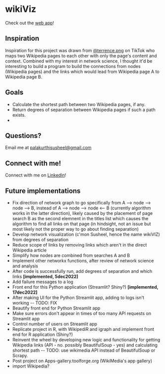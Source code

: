 # wikiViz

Check out the [web app](https://ush19-wikiviz-front-end-implementationwikiviz-app-jvy70i.streamlit.app/)!


##  Inspiration 
Inspiration for this project was drawn from [@terrence.png](https://www.tiktok.com/@terrence.png) on TikTok who maps two Wikipedia pages to each other with only the page's content and context. Combined with my interest in network science, I thought it'd be interesting to build a program to build the connections from nodes (Wikipedia pages) and the links which would lead from Wikipedia page A to Wikipedia page B. 

##  Goals
- Calculate the shortest path between two Wikipedia pages, if any. 
- Return degrees of separation between Wikipedia pages if such a path exists.
- 

##  Questions?
Email me at palakurthisusheel@gmail.com

##  Connect with me!
Connect with me on [LinkedIn](https://www.linkedin.com/in/psusheel/)!

##  Future implementations
- Fix direction of network graph to go specifically from A --> node --> node --> B, instead of A --> node --> node <-- B (currently algorithm works in the latter direction), likely caused by the placement of page search B as the second elemnent in the titles list which causes the algorithm to find all links on that page (in hindsight, not an issue but most likely not the proper way to go about finding separation)
- Develop network visualization (c'mon Susheel, hence the name wikiVIZ) from degrees of separation
- Reduce scope of links by removing links which aren't in the direct Wikipedia article
- Simplify how nodes are combined from searches A and B
- Implement other networkx functions, after review of network science and analysis
- After code is successfully run, add degrees of separation and which links 
      **[implemented, 5dec2022]**
- Add failure messages to a log 
- Front end for this Python application (Streamlit? Shiny?)
      **[implemented, 17dec2022]**
- After making UI for the Python Streamlit app, adding to logs isn't working -- TODO: FIX
- Beautify front end for Python Streamlit app
- Make sure errors don't appear in times of too many API requests on Streamlit app
- Control number of users on Streamlit app 
- Replicate project in R, with WikipediR and igraph and implement front end for R application (Shiny?)
- Reinvent the wheel by developing new logic and functionality for getting Wikipedia links (API - no. possibly BeautifulSoup - yes) and calculating shortest path -- TODO: use wikimedia API instead of BeautifulSoup or Scrapy. 
- Post project on Apps-gallery.toolforge.org (WikiMedia's app gallery)
- import Wikipedia? 
